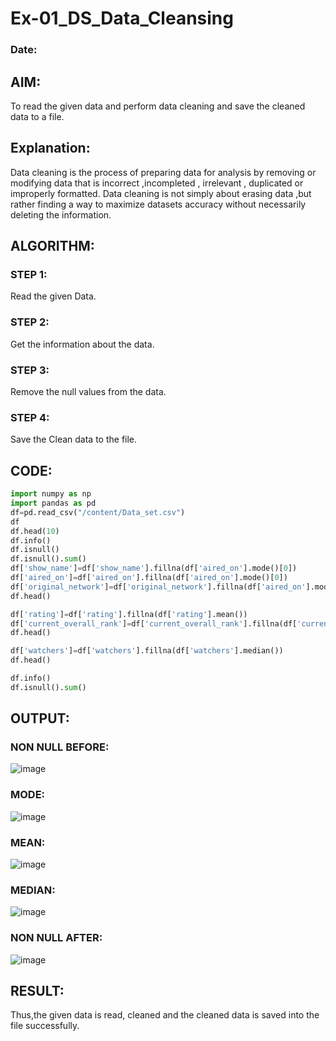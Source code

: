 # Ex-01_DS_Data_Cleansing
### Date:
## AIM:
To read the given data and perform data cleaning and save the cleaned data to a file. 

## Explanation:
Data cleaning is the process of preparing data for analysis by removing or modifying data that is incorrect ,incompleted , irrelevant , duplicated or improperly formatted. 
Data cleaning is not simply about erasing data ,but rather finding a way to maximize datasets accuracy without necessarily deleting the information. 

## ALGORITHM:
### STEP 1:
Read the given Data.
### STEP 2:
Get the information about the data.
### STEP 3:
Remove the null values from the data.
### STEP 4:
Save the Clean data to the file.

## CODE: 
```python
import numpy as np
import pandas as pd
df=pd.read_csv("/content/Data_set.csv")
df
df.head(10)
df.info()
df.isnull()
df.isnull().sum()
df['show_name']=df['show_name'].fillna(df['aired_on'].mode()[0])
df['aired_on']=df['aired_on'].fillna(df['aired_on'].mode()[0])
df['original_network']=df['original_network'].fillna(df['aired_on'].mode()[0])
df.head()

df['rating']=df['rating'].fillna(df['rating'].mean())
df['current_overall_rank']=df['current_overall_rank'].fillna(df['current_overall_rank'].mean())
df.head()

df['watchers']=df['watchers'].fillna(df['watchers'].median())
df.head()

df.info()
df.isnull().sum()
```
## OUTPUT:
### NON NULL BEFORE:
![image](https://github.com/NITHISH74/ODD2023-Datascience-Ex01/assets/94164665/c629dc29-3212-47ac-91a9-1b6a1bfe5952)
### MODE:
![image](https://github.com/NITHISH74/ODD2023-Datascience-Ex01/assets/94164665/830d648d-a080-4f21-9cd6-4e1983f08e60)

### MEAN:
![image](https://github.com/NITHISH74/ODD2023-Datascience-Ex01/assets/94164665/0c0f21df-6c30-46ec-a164-037e193f616c)

### MEDIAN:
![image](https://github.com/NITHISH74/ODD2023-Datascience-Ex01/assets/94164665/8c84cc0d-d5d6-4c15-b251-3702a25b8cfd)

### NON NULL AFTER:
![image](https://github.com/NITHISH74/ODD2023-Datascience-Ex01/assets/94164665/d86cfa65-49c2-4b61-9f9c-a1087da370e1)

## RESULT:
Thus,the given data is read, cleaned and the cleaned data is saved into the file successfully.
